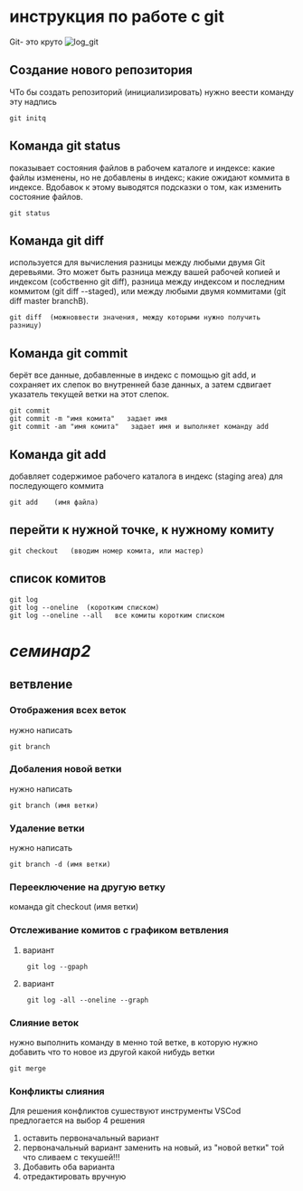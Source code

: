 # инструкция по работе с git

Git- это круто
![log_git](git.png)

## Создание нового репозитория

ЧТо бы создать репозиторий (инициализировать) нужно веести команду эту надпись


    git initq
  

## Команда git status 
показывает состояния файлов в рабочем каталоге и индексе: какие файлы изменены, но не добавлены в индекс; какие ожидают коммита в индексе. Вдобавок к этому выводятся подсказки о том, как изменить состояние файлов.

    git status
## Команда git diff 
используется для вычисления разницы между любыми двумя Git деревьями. Это может быть разница между вашей рабочей копией и индексом (собственно git diff), разница между индексом и последним коммитом (git diff --staged), или между любыми двумя коммитами (git diff master branchB).

    git diff  (можноввести значения, между которыми нужно получить разницу)

## Команда git commit 
берёт все данные, добавленные в индекс с помощью git add, и сохраняет их слепок во внутренней базе данных, а затем сдвигает указатель текущей ветки на этот слепок.

    git commit
    git commit -m "имя комита"   задает имя
    git commit -am "имя комита"   задает имя и выполняет команду add
## Команда git add 
добавляет содержимое рабочего каталога в индекс (staging area) для последующего коммита

    git add    (имя файла)

## перейти к нужной точке, к нужному комиту
    git checkout   (вводим номер комита, или мастер)
## список комитов 
    git log   
    git log --oneline  (коротким списком)   
    git log --oneline --all   все комиты коротким списком

# **_семинар2_**
## ветвление

### Отображения всех веток
нужно написать

    git branch
### Добаления новой ветки
нужно написать

    git branch (имя ветки)
### Удаление ветки
нужно написать

    git branch -d (имя ветки)
### Перееключение на другую ветку
команда
    git checkout (имя ветки)
### Отслеживание комитов с графиком ветвления
1. вариант
        
        git log --gpaph

2. вариант
        
        git log -all --oneline --graph
### Слияние веток
нужно выполнить команду в менно той ветке, в которую нужно добавить что то новое из другой какой нибудь ветки

    git merge
### Конфликты слияния
Для решения конфликтов сушествуют инструменты  VSCod предлогается на выбор 4 решения 
1. оставить первоначальный вариант
2. первоначальный вариант заменить на новый, из "новой ветки" той что сливаем с текушей!!!
3. Добавить оба варианта
4. отредактировать вручную



